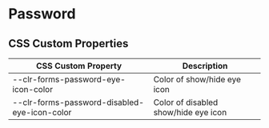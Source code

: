 # Password

## CSS Custom Properties

| CSS Custom Property                          | Description                          |
| -------------------------------------------- | ------------------------------------ |
| --clr-forms-password-eye-icon-color          | Color of show/hide eye icon          |
| --clr-forms-password-disabled-eye-icon-color | Color of disabled show/hide eye icon |
